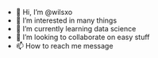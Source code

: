 - 👋 Hi, I’m @wilsxo
- 👀 I’m interested in many things
- 🌱 I’m currently learning data science
- 💞️ I’m looking to collaborate on easy stuff
- 📫 How to reach me message

<!---
wilsxo/wilsxo is a ✨ special ✨ repository because its `README.md` (this file) appears on your GitHub profile.
You can click the Preview link to take a look at your changes.
--->
